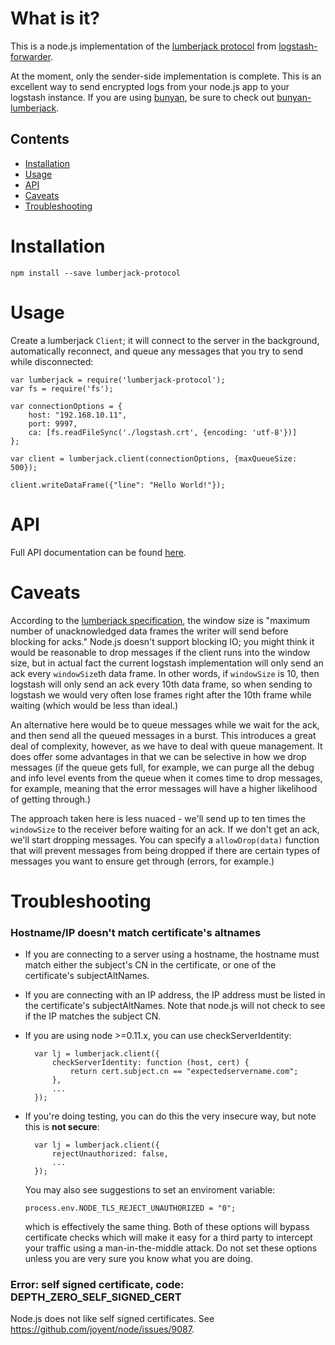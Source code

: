 What is it?
===========

This is a node.js implementation of the [lumberjack protocol](https://github.com/elasticsearch/logstash-forwarder/blob/master/PROTOCOL.md) from [logstash-forwarder](https://github.com/elasticsearch/logstash-forwarder).

At the moment, only the sender-side implementation is complete.  This is an excellent way to send
encrypted logs from your node.js app to your logstash instance.  If you are using [bunyan](https://github.com/trentm/node-bunyan), be sure to check out [bunyan-lumberjack](https://github.com/benbria/node-bunyan-lumberjack).

Contents
--------

* [Installation](#installation)
* [Usage](#usage)
* [API](https://github.com/benbria/node-lumberjack-protocol/blob/master/API.md)
* [Caveats](#caveats)
* [Troubleshooting](#troubleshooting)


Installation
============

    npm install --save lumberjack-protocol

Usage
=====

Create a lumberjack `Client`; it will connect to the server in the background, automatically
reconnect, and queue any messages that you try to send while disconnected:

    var lumberjack = require('lumberjack-protocol');
    var fs = require('fs');

    var connectionOptions = {
        host: "192.168.10.11",
        port: 9997,
        ca: [fs.readFileSync('./logstash.crt', {encoding: 'utf-8'})]
    };

    var client = lumberjack.client(connectionOptions, {maxQueueSize: 500});

    client.writeDataFrame({"line": "Hello World!"});

API
===

Full API documentation can be found [here](https://github.com/benbria/node-lumberjack-protocol/blob/master/API.md).

Caveats
=======

According to the [lumberjack specification](https://github.com/elasticsearch/logstash-forwarder/blob/master/PROTOCOL.md#window-size-frame-type),
the window size is "maximum number of unacknowledged data frames the writer will send
before blocking for acks."  Node.js doesn't support blocking IO; you might think it would
be reasonable to drop messages if the client runs into the window size, but in actual fact
the current logstash implementation will only send an ack every `windowSize`th data frame.
In other words, if `windowSize` is 10, then logstash will only send an ack every 10th data
frame, so when sending to logstash we would very often lose frames right after the 10th frame
while waiting (which would be less than ideal.)

An alternative here would be to queue messages while we wait for the ack, and
then send all the queued messages in a burst.  This introduces a great deal of complexity,
however, as we have to deal with queue management.  It does offer some advantages in that
we can be selective in how we drop messages (if the queue gets full, for example, we can purge all
the debug and info level events from the queue when it comes time to drop messages, for example,
meaning that the error messages will have a higher likelihood of getting through.)

The approach taken here is less nuaced - we'll send up to ten times the `windowSize` to the
receiver before waiting for an ack.  If we don't get an ack, we'll start dropping messages.
You can specify a `allowDrop(data)` function that will prevent messages from being dropped if
there are certain types of messages you want to ensure get through (errors, for example.)

Troubleshooting
===============

### Hostname/IP doesn't match certificate's altnames

* If you are connecting to a server using a hostname, the hostname must match either the subject's
  CN in the certificate, or one of the certificate's subjectAltNames.
* If you are connecting with an IP address, the IP address must be listed in the certificate's
  subjectAltNames.  Note that node.js will not check to see if the IP matches the subject CN.
* If you are using node >=0.11.x, you can use checkServerIdentity:

        var lj = lumberjack.client({
            checkServerIdentity: function (host, cert) {
                return cert.subject.cn == "expectedservername.com";
            },
            ...
        });

* If you're doing testing, you can do this the very insecure way, but note this is **not secure**:

        var lj = lumberjack.client({
            rejectUnauthorized: false,
            ...
        });
        
  You may also see suggestions to set an enviroment variable:
  
      process.env.NODE_TLS_REJECT_UNAUTHORIZED = "0";
      
  which is effectively the same thing.  Both of these options will bypass certificate checks which
  will make it easy for a third party to intercept your traffic using a man-in-the-middle attack.
  Do not set these options unless you are very sure you know what you are doing.

### Error: self signed certificate, code: DEPTH_ZERO_SELF_SIGNED_CERT

Node.js does not like self signed certificates.  See https://github.com/joyent/node/issues/9087.

